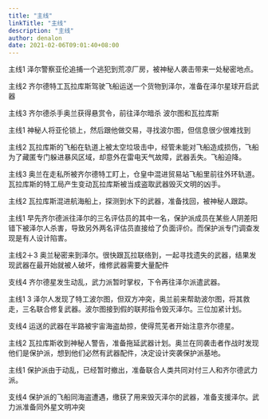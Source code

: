 ```yaml
---
title: "主线"
linkTitle: "主线"
description: "主线"
author: denalon
date: 2021-02-06T09:01:40+08:00
---
```


主线1 泽尔警察亚伦追捕一个逃犯到荒凉厂房，被神秘人袭击带来一处秘密地点。

主线2 齐尔德特工瓦拉库斯驾驶飞船运送一个货物到泽尔，准备在泽尔星球开启武器


主线3 齐尔德杀手奥兰获得悬赏令，前往泽尔暗杀
波尔图和瓦拉库斯


主线1 神秘人将亚伦锁上，然后跟他做交易，寻找波尔图，但信息很少很难找到

主线2 瓦拉库斯的飞船在轨道上被太空垃圾击中，经管未能对飞船造成损伤，飞船为了藏匿专门躲进暴风区域，却意外在雷电天气故障，武器丢失。飞船迫降。

主线3 奥兰在走私所被齐尔德特工盯上，仓皇中混进贸易站飞船里前往外环轨道。瓦拉库斯的特工局产生变动瓦拉库斯被当成盗取武器毁灭文明的凶手。

主线2 瓦拉库斯混进航海船上，探测到水下的武器，准备找回，被神秘人跟踪。

主线1 早先齐尔德派往泽尔的三名评估员的其中一名，保护派成员在某些人阴差阳错下被泽尔人杀害，导致另外两名评估员直接给了负面评价。而保护派专门调查发现是有人设计陷害。

主线2＋3 奥兰秘密来到泽尔。很快跟瓦拉联络到，一起寻找遗失的武器，结果发现武器在最开始就被人破坏，维修武器需要大量配件


支线4 齐尔德星发生动乱，武力派暂时掌权，下令再往泽尔派遣武器。

主线1 3  泽尔人发现了特工波尔图，但双方冲突，奥兰前来帮助波尔图，将其救走，三名联合修复武器。波尔图接到假的联邦指令毁灭泽尔。三位加紧计划。

支线4 运送的武器在半路被宇宙海盗劫掠，使得荒芜者开始注意齐尔德星。

主线2 瓦拉库斯收到神秘人警告，准备拖延武器计划。奥兰在同袭击者作战时发现他们是保护派，想到他们必然有武器配件，决定设计突袭保护派基地。

主线1 保护派由于动乱，已经暂时撤出，准备联合人类共同对付三人和齐尔德武力派。

支线4 保护派的飞船同海盗遭遇，缴获了用来毁灭泽尔的武器，准备支援泽尔。武力派准备同外星文明冲突


